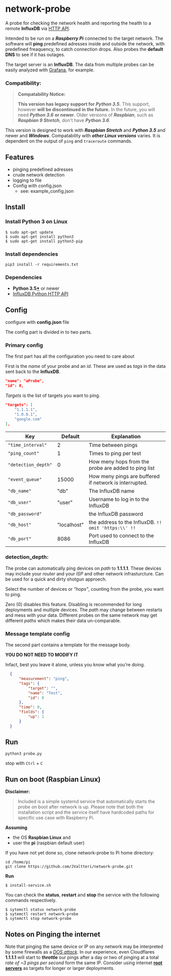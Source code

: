 # network-probe

A probe for checking the network health and reporting the health to a remote **InfluxDB** via [HTTP API](https://github.com/influxdata/influxdb-python).

Intended to be run on a ***Raspberry Pi*** connected to the target network. The software will **ping** predefined adresses inside and outside the network, with predefined freaquency, to catch connection drops. Also probes the **default DNS** to see if it has outages.

The target server is an **InfluxDB**. The data from multiple probes can be easily analyzed with [Grafana](https://grafana.com/), for example.

### Compatibility: ###
> **Compatability Notice:**
> 
> **This version has legacy support for ***Python 3.5***.** This support, however **will be discontinued in the future.** In the future, you will need ***Python 3.6*** **or newer**.
> Older versions of ***Raspbian***, such as ***Raspbian 9 Stretch***, don't have ***Python 3.6***. 

This version is designed to work with ***Raspbian Stretch*** and ***Python 3.5*** and newer and ***Windows***. Compatability with ***other Linux versions*** varies. It is dependent on the output of ```ping``` and ```traceroute``` commands.

## Features ##

- pinging predefined adresses
- crude network detection
- logging to file
- Config with config.json
  - see: example_config.json

## Install ##

### Install Python 3 on Linux ###

```
$ sudo apt-get update
$ sudo apt-get install python3
$ sudo apt-get install python3-pip
```

### Install dependencies ###

```
pip3 install -r requirements.txt
```

### Dependencies ###

- **Python 3.5[*](https://github.com/JValtteri/network-probe#compatability)** or newer
- [InfluxDB Python HTTP API](https://github.com/influxdata/influxdb-python)

## Config ##

configure with **config.json** file

The config part is divided in to two parts.

### Primary config ###
The first part has all the configuration you need to care about

First is the *name* of your probe and an *id*. These are used as *tags* in the data sent back to the **InfluxDB**.
```json
"name": "aProbe",
"id": 0,
```

*Targets* is the list of targets you want to ping.
```json
"targets": [
    "1.1.1.1",
    "1.0.0.1",
    "google.com"
],
```

| Key    | Default  | Explanation            |
| ----------------- | - | ------------------ |
| `"time_interval"`   | 2 | Time between pings |
| `"ping_count"`      | 1 | Times to ping per test |
| `"detection_depth"` | 0 | How meny hops from the probe are added to ping list |
| `"event_queue"`     | 15000 | How meny pings are buffered if network is interrupted. |
| `"db_name"`         | "db" | The InfluxDB name |
| `"db_user"`         | "user" | Username to log in to the InfluxDB |
| `"db_password"`     |   | the InfluxDB password |
| `"db_host"`         | "localhost" | the address to the InfluxDB. ```!! omit 'https:\\' !!``` |
| `"db_port"`         | 8086 | Port used to connect to the InfluxDB |

### detection_depth: ###
The probe can automatically ping devices on *path* to **1.1.1.1**. These devices may include your *router* and your *ISP* and other network infrasturcture. Can be used for a quick and dirty shotgun approech.

Select the number of devices or *"hops"*, counting from the probe, you want to ping.

Zero (0) disables this feature. Disabling is recommended for long deployments and multiple devices. The *path* may change between restarts and mess with your data. Different probes on the same network may get different *paths* which makes their data un-comparable.

### Message template config ###

The second part contains a template for the message body.

**YOU DO NOT NEED TO MODIFY IT**

Infact, best you leave it alone, unless you know what you're doing.

```json
  {
      "measurement": "ping",
      "tags": {
          "target": "",
          "name": "Test",
          "id": 0
      },
      "time": 0,
      "fields": {
          "up": 1
      }
  }
```

## Run ##

```
python3 probe.py
```

stop with ```Ctrl``` + ```C```

## Run on boot (Raspbian Linux) ##

**Disclaimer:**
> Included is a simple systemd service that automatically starts the probe on boot after network is up.
> Please note that both the installation script and the service itself have hardcoded paths for specific use case with Raspberry Pi.

**Assuming** 
- the OS **Raspbian Linux** and 
- user the **pi** (raspbian default user)

If you have not yet done so, clone network-probe to Pi home directory: 
```
cd /home/pi
git clone https://github.com/JValtteri/network-probe.git
```

**Run** 
```
$ install-service.sh
```

You can check the **status**, **restart** and **stop** the service with the following commands respectively.
```
$ sytemctl status network-probe
$ sytemctl restart network-probe
$ sytemctl stop network-probe
```

## Notes on Pinging the internet ##

Note that pinging the same device or IP on any network may be interpreted by some firewalls as a [*DOS attack*](https://en.wikipedia.org/wiki/Denial-of-service_attack). In our experience, even Cloudflares **1.1.1.1** will start to **throttle** our pings after a day or two of pinging at a total *rate of ~3 pings per second* form the same IP.
Consider using internet [**root servers**](https://en.wikipedia.org/wiki/Root_name_server) as targets for longer or larger deployments.
